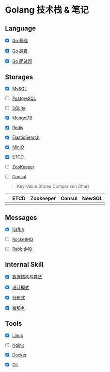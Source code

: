 # Golang 技术栈 & 笔记



## Language

- [x] [Go 基础](GoBasic.md)

- [x] [Go 高级](GoAdvanced.md)

- [x] [Go 面试题](GoInterview.md)



## Storages

- [x] [MySQL](MySQL_3306.md)

- [ ] [PostgreSQL](PostgreSQL_5432.md)

- [ ] [SQLite](SQLite.md)

- [x] [MongoDB](MongoDB_27017.md)

- [x] [Redis](Redis_6379.md)

- [x] [ElasticSearch](ElasticSearch_9200.md)

- [x] [MinIO](MinIO_9000.md)

- [x] [ETCD](ETCD_2379.md)

- [ ] [ZooKeeper](zookeeper_2181.md)

- [ ] [Consul](Consul.md)



> Key-Value Stores Comparison Chart

|      | ETCD | Zookeeper | Consul | NewSQL |
| ---- | ---- | --------- | ------ | ------ |
|      |      |           |        |        |



## Messages

- [x] [Kafka](Kafka_9092.md)
- [ ] [RocketMQ](RocketMQ_9876.md)
- [ ] [RabbitMQ](RabbitMQ_4369.md)



## Internal Skill

- [x] [数据结构与算法](Algorithm.md)

- [x] [设计模式](DesignPattern.md)

- [x] [分布式](Distributed.md)

- [x] [微服务](MicroService.md)



## Tools

- [x] [Linux](Linux.md)

- [ ] [Nginx](Nginx_80.md)

- [x] [Docker](Docker.md)

- [x] [Git](Git.md)

  

